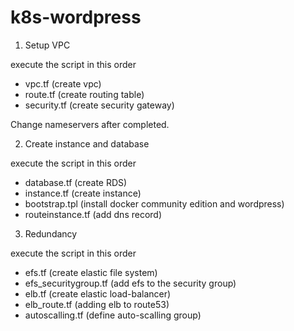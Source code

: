 # k8s-wordpress

1. Setup VPC

execute the script in this order
- vpc.tf (create vpc)
- route.tf (create routing table)
- security.tf (create security gateway)

Change nameservers after completed.

2. Create instance and database

execute the script in this order
- database.tf (create RDS)
- instance.tf (create instance)
- bootstrap.tpl (install docker community edition and wordpress)
- routeinstance.tf (add dns record)

3. Redundancy

execute the script in this order
- efs.tf (create elastic file system)
- efs_securitygroup.tf (add efs to the security group)
- elb.tf (create elastic load-balancer)
- elb_route.tf (adding elb to route53)
- autoscalling.tf (define auto-scalling group)
